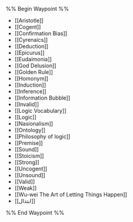 %% Begin Waypoint %%
- [[Aristotle]]
- [[Cogent]]
- [[Confirmation Bias]]
- [[Cyrenaics]]
- [[Deduction]]
- [[Epicurus]]
- [[Eudaimonia]]
- [[God Delusion]]
- [[Golden Rule]]
- [[Homonym]]
- [[Induction]]
- [[Inference]]
- [[Information Bubble]]
- [[Invalid]]
- [[Logic Vocabulary]]
- [[Logic]]
- [[Nasionalism]]
- [[Ontology]]
- [[Philosophy of logic]]
- [[Premise]]
- [[Sound]]
- [[Stoicism]]
- [[Strong]]
- [[Uncogent]]
- [[Unsound]]
- [[Valid]]
- [[Weak]]
- [[Wu-wei The Art of Letting Things Happen]]
- [[ابتذال]]

%% End Waypoint %%
